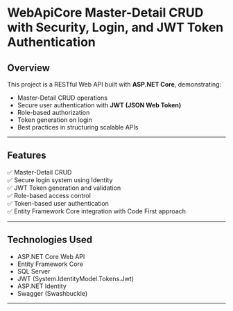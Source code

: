 # WebApiCore Master-Detail CRUD with Security, Login, and JWT Token Authentication

## Overview

This project is a RESTful Web API built with **ASP.NET Core**, demonstrating:
- Master-Detail CRUD operations
- Secure user authentication with **JWT (JSON Web Token)**
- Role-based authorization
- Token generation on login
- Best practices in structuring scalable APIs

---

## Features

✅ Master-Detail CRUD  
✅ Secure login system using Identity  
✅ JWT Token generation and validation  
✅ Role-based access control  
✅ Token-based user authentication  
✅ Entity Framework Core integration with Code First approach  

---

## Technologies Used

- ASP.NET Core Web API
- Entity Framework Core
- SQL Server
- JWT (System.IdentityModel.Tokens.Jwt)
- ASP.NET Identity
- Swagger (Swashbuckle)

---
